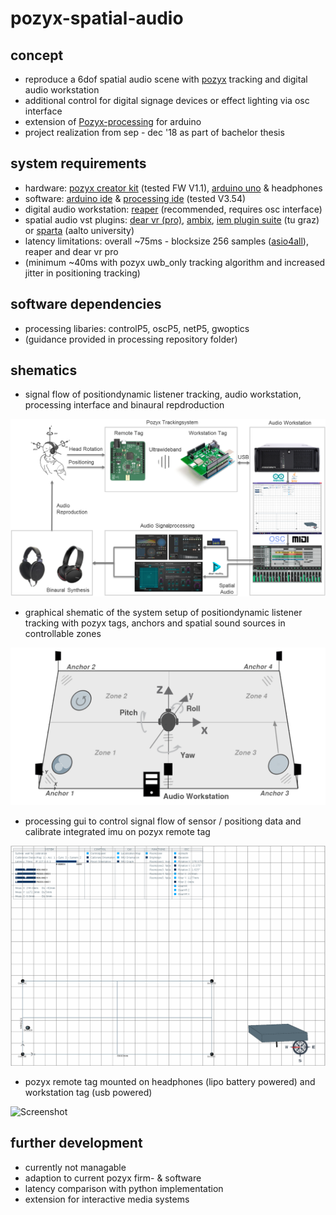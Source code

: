 # pozyx-spatial-audio

## concept

- reproduce a 6dof spatial audio scene with [pozyx](pozyx.io) tracking and digital audio workstation
- additional control for digital signage devices or effect lighting via osc interface
- extension of [Pozyx-processing](https://github.com/pozyxLabs/Pozyx-processing) for arduino
- project realization from sep - dec '18 as part of bachelor thesis

## system requirements

- hardware: [pozyx creator kit](https://store.pozyx.io/product/50-001-0001-creator-kit-65) (tested FW V1.1), [arduino uno](https://store.arduino.cc/arduino-uno-rev3) & headphones
- software: [arduino ide](https://www.arduino.cc/en/software) & [processing ide](https://processing.org/download) (tested V3.54)
- digital audio workstation: [reaper](https://www.reaper.fm) (recommended, requires osc interface)
- spatial audio vst plugins: [dear vr (pro)](https://www.dear-reality.com/products/dearvr-pro), [ambix](https://github.com/kronihias/ambix), [iem plugin suite](https://plugins.iem.at/) (tu graz) or [sparta](http://research.spa.aalto.fi/projects/sparta_vsts/) (aalto university)
- latency limitations: overall ~75ms - blocksize 256 samples ([asio4all](http://www.asio4all.org/)), reaper and dear vr pro
- (minimum ~40ms with pozyx uwb_only tracking algorithm and increased jitter in positioning tracking)

## software dependencies

- processing libaries: controlP5, oscP5, netP5, gwoptics
- (guidance provided in processing repository folder)

## shematics

- signal flow of positiondynamic listener tracking, audio workstation, processing interface and binaural repdroduction

![Screenshot](ressources/images/systemflow.png "system flow")

- graphical shematic of the system setup of positiondynamic listener tracking with pozyx tags, anchors and spatial sound sources in controllable zones

![Screenshot](ressources/images/systemsetup.png "system setup")

- processing gui to control signal flow of sensor / positiong data and calibrate integrated imu on pozyx remote tag

![Screenshot](ressources/images/processing.png "processing gui")

- pozyx remote tag mounted on headphones (lipo battery powered) and workstation tag (usb powered)

![Screenshot](ressources/images/pozyx_tags.png "pozyx tags")

## further development

- currently not managable
- adaption to current pozyx firm- & software
- latency comparison with python implementation
- extension for interactive media systems
